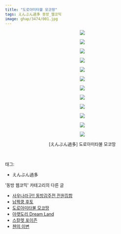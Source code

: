 ```yaml
---
title: "도로아미타불 모코땅"
tags: えんぶん過多 동방_웹코믹
image: ghap/3474/001.jpg
---
```

<div class="article">
<p style="text-align: center; clear: none; float: none;"><img src="{{ site.nasurl }}/ghap/3474/001.jpg"/></p>
<p style="text-align: center; clear: none; float: none;"><img src="{{ site.nasurl }}/ghap/3474/002.jpg"/></p>
<p style="text-align: center; clear: none; float: none;"><img src="{{ site.nasurl }}/ghap/3474/003.jpg"/></p>
<p style="text-align: center; clear: none; float: none;"><img src="{{ site.nasurl }}/ghap/3474/004.jpg"/></p>
<p style="text-align: center; clear: none; float: none;"><img src="{{ site.nasurl }}/ghap/3474/005.jpg"/></p>
<p style="text-align: center; clear: none; float: none;"><img src="{{ site.nasurl }}/ghap/3474/006.jpg"/></p>
<p style="text-align: center; clear: none; float: none;"><img src="{{ site.nasurl }}/ghap/3474/007.jpg"/></p>
<p style="text-align: center; clear: none; float: none;"><img src="{{ site.nasurl }}/ghap/3474/008.jpg"/></p>
<p style="text-align: center; clear: none; float: none;"><img src="{{ site.nasurl }}/ghap/3474/009.jpg"/></p>
<p style="text-align: center; clear: none; float: none;"><img src="{{ site.nasurl }}/ghap/3474/010.jpg"/></p>
<p style="text-align: center; clear: none; float: none;"><img src="{{ site.nasurl }}/ghap/3474/011.jpg"/></p>
<p style="text-align: center; clear: none; float: none;"><img src="{{ site.nasurl }}/ghap/3474/012.jpg"/></p>
<p style="text-align: center; clear: none; float: none;">[えんぶん過多] 도로아미타불 모코땅</p>
<p><br/></p>
</div><div class="tagTrail">
<p>태그: </p>
<ul>
<li>えんぶん過多</li>
</ul>
</div><div class="another">
<p>'동방 웹코믹' 카테고리의 다른 글</p>
<ul>
<li><a href="/2017-06-22-ghap_3477">사우나라구!! 동방감주전 전원집합</a></li>
<li><a href="/2017-06-22-ghap_3475">납짝쿵 후토</a></li>
<li><a href="/2017-06-22-ghap_3474">도로아미타불 모코땅</a></li>
<li><a href="/2017-06-22-ghap_3473">아랫도리 Dream Land</a></li>
<li><a href="/2017-06-22-ghap_3472">스칼렛 포이즌</a></li>
<li><a href="/2017-06-22-ghap_3471">첸의 이변</a></li>
</ul>
</div><div class="cb_module cb_fluid">
<div class="cb_wrt cb_profile">
</div><!-- commentList close -->
</div>